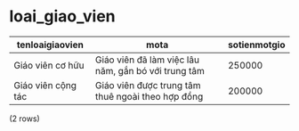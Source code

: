 loai_giao_vien
==============

|     tenloaigiaovien     |                                mota                                | sotienmotgio |
|-------------------------|--------------------------------------------------------------------|--------------|
| Giáo viên cơ hữu   | Giáo viên đã làm việc lâu năm, gắn bó với trung tâm | 250000       |
| Giáo viên cộng tác | Giáo viên được trung tâm thuê ngoài theo hợp đồng    | 200000       |
(2 rows)

